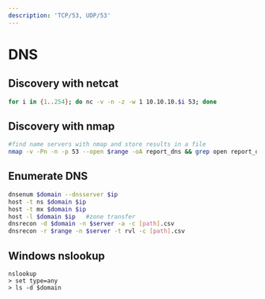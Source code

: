 ```yaml
---
description: 'TCP/53, UDP/53'
---
```


# DNS

## Discovery with netcat

```bash
for i in {1..254}; do nc -v -n -z -w 1 10.10.10.$i 53; done   
```

## Discovery with nmap

```bash
#find name servers with nmap and store results in a file
nmap -v -Pn -n -p 53 --open $range -oA report_dns && grep open report_dns.gnmap |cut -d" " -f2 > nameservers.txt

```

## Enumerate DNS

```bash
dnsenum $domain --dnsserver $ip
host -t ns $domain $ip
host -t mx $domain $ip
host -l $domain $ip   #zone transfer
dnsrecon -d $domain -n $server -a -c [path].csv
dnsrecon -r $range -n $server -t rvl -c [path].csv
```

## Windows nslookup

```text
nslookup 
> set type=any 
> ls -d $domain
```





